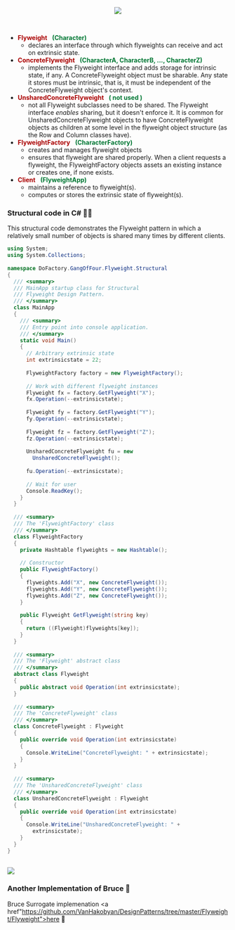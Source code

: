 <p align= "center"><img src="http://www.dofactory.com/images/diagrams/net/flyweight.gif"></p>
<br>
<ul>
					<li><font color="#aa0000"><b>Flyweight </b></font>&nbsp;&nbsp;<font color="#007733"><b>(Character)</b></font>
					<ul>
					<li>declares an interface through which flyweights can receive and act on 
					extrinsic state. </li></ul>
					</li><li><font color="#aa0000"><b>ConcreteFlyweight </b></font>&nbsp;&nbsp;<font color="#007733"><b>(CharacterA, CharacterB, ..., CharacterZ)</b></font>
					<ul>
					<li>implements the Flyweight interface and adds storage for intrinsic state, if 
					any. A ConcreteFlyweight object must be sharable. Any state it stores must be 
					intrinsic, that is, it must be independent of the ConcreteFlyweight object's 
					context. </li></ul>
					</li><li><font color="#aa0000"><b>UnsharedConcreteFlyweight </b></font>&nbsp;&nbsp;<font color="#007733"><b>( not used )</b></font>
					<ul>
					<li>not all Flyweight subclasses need to be shared. The Flyweight interface 
					<em>enables</em> sharing, but it doesn't enforce it. It is common for 
					UnsharedConcreteFlyweight objects to have ConcreteFlyweight objects as children 
					at some level in the flyweight object structure (as the Row and Column classes 
					have). </li></ul>
					</li><li><font color="#aa0000"><b>FlyweightFactory </b></font>&nbsp;&nbsp;<font color="#007733"><b>(CharacterFactory)</b></font>
					<ul>
					<li>creates and manages flyweight objects 
					</li><li>ensures that flyweight are shared properly. When a client requests a 
					flyweight, the FlyweightFactory objects assets an existing instance or creates 
					one, if none exists. </li></ul>
					</li><li><font color="#aa0000"><b>Client </b></font>&nbsp;&nbsp;<font color="#007733"><b>(FlyweightApp)</b></font>
					<ul>
					<li>maintains a reference to flyweight(s). 
					</li><li>computes or stores the extrinsic state of flyweight(s). 
					</li></ul></li></ul>


### Structural code in C# :guardsman:

This structural code demonstrates the Flyweight pattern in which a relatively small number of objects is shared many times by different clients.

``` C#
using System;
using System.Collections;
 
namespace DoFactory.GangOfFour.Flyweight.Structural
{
  /// <summary>
  /// MainApp startup class for Structural 
  /// Flyweight Design Pattern.
  /// </summary>
  class MainApp
  {
    /// <summary>
    /// Entry point into console application.
    /// </summary>
    static void Main()
    {
      // Arbitrary extrinsic state
      int extrinsicstate = 22;
 
      FlyweightFactory factory = new FlyweightFactory();
 
      // Work with different flyweight instances
      Flyweight fx = factory.GetFlyweight("X");
      fx.Operation(--extrinsicstate);
 
      Flyweight fy = factory.GetFlyweight("Y");
      fy.Operation(--extrinsicstate);
 
      Flyweight fz = factory.GetFlyweight("Z");
      fz.Operation(--extrinsicstate);
 
      UnsharedConcreteFlyweight fu = new
        UnsharedConcreteFlyweight();
 
      fu.Operation(--extrinsicstate);
 
      // Wait for user
      Console.ReadKey();
    }
  }
 
  /// <summary>
  /// The 'FlyweightFactory' class
  /// </summary>
  class FlyweightFactory
  {
    private Hashtable flyweights = new Hashtable();
 
    // Constructor
    public FlyweightFactory()
    {
      flyweights.Add("X", new ConcreteFlyweight());
      flyweights.Add("Y", new ConcreteFlyweight());
      flyweights.Add("Z", new ConcreteFlyweight());
    }
 
    public Flyweight GetFlyweight(string key)
    {
      return ((Flyweight)flyweights[key]);
    }
  }
 
  /// <summary>
  /// The 'Flyweight' abstract class
  /// </summary>
  abstract class Flyweight
  {
    public abstract void Operation(int extrinsicstate);
  }
 
  /// <summary>
  /// The 'ConcreteFlyweight' class
  /// </summary>
  class ConcreteFlyweight : Flyweight
  {
    public override void Operation(int extrinsicstate)
    {
      Console.WriteLine("ConcreteFlyweight: " + extrinsicstate);
    }
  }
 
  /// <summary>
  /// The 'UnsharedConcreteFlyweight' class
  /// </summary>
  class UnsharedConcreteFlyweight : Flyweight
  {
    public override void Operation(int extrinsicstate)
    {
      Console.WriteLine("UnsharedConcreteFlyweight: " +
        extrinsicstate);
    }
  }
}
 

```

<img src="https://i.gyazo.com/bef574150ce0443896d024d32dc2fa92.png">
<br>

### Another Implementation of Bruce :cop:

Bruce Surrogate implemenation <a href"https://github.com/VanHakobyan/DesignPatterns/tree/master/Flyweight/Flyweight">here</a> :older_man:
